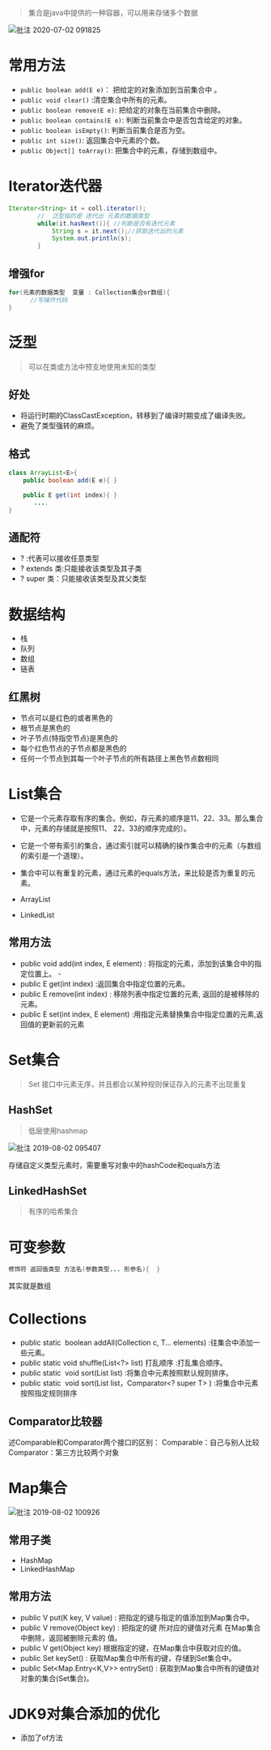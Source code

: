 > 集合是java中提供的一种容器，可以用来存储多个数据

![批注 2020-07-02 091825](/assets/批注%202020-07-02%20091825.png)

# 常用方法

- `public boolean add(E e)`： 把给定的对象添加到当前集合中 。
- `public void clear()` :清空集合中所有的元素。
- `public boolean remove(E e)`: 把给定的对象在当前集合中删除。
- `public boolean contains(E e)`: 判断当前集合中是否包含给定的对象。
- `public boolean isEmpty()`: 判断当前集合是否为空。
- `public int size()`: 返回集合中元素的个数。
- `public Object[] toArray()`: 把集合中的元素，存储到数组中。

# Iterator迭代器

```java
Iterator<String> it = coll.iterator();
        //  泛型指的是 迭代出 元素的数据类型
        while(it.hasNext()){ //判断是否有迭代元素
            String s = it.next();//获取迭代出的元素
            System.out.println(s);
        }
```

## 增强for

```java
for(元素的数据类型  变量 : Collection集合or数组){ 
      //写操作代码
}
```

# 泛型

> 可以在类或方法中预支地使用未知的类型

## 好处

- 将运行时期的ClassCastException，转移到了编译时期变成了编译失败。
- 避免了类型强转的麻烦。

## 格式

```java
class ArrayList<E>{ 
    public boolean add(E e){ }

    public E get(int index){ }
       ....
}
```

## 通配符

- ? :代表可以接收任意类型
- ? extends 类:只能接收该类型及其子类
- ? super 类：只能接收该类型及其父类型

# 数据结构

- 栈
- 队列
- 数组
- 链表

## 红黑树

- 节点可以是红色的或者黑色的
- 根节点是黑色的
- 叶子节点(特指空节点)是黑色的
- 每个红色节点的子节点都是黑色的
- 任何一个节点到其每一个叶子节点的所有路径上黑色节点数相同

# List集合

- 它是一个元素存取有序的集合。例如，存元素的顺序是11、22、33。那么集合中，元素的存储就是按照11、 22、33的顺序完成的）。
- 它是一个带有索引的集合，通过索引就可以精确的操作集合中的元素（与数组的索引是一个道理）。
- 集合中可以有重复的元素，通过元素的equals方法，来比较是否为重复的元素。

- ArrayList

- LinkedList

## 常用方法

- public void add(int index, E element) : 将指定的元素，添加到该集合中的指定位置上。 -
- public E get(int index) :返回集合中指定位置的元素。
- public E remove(int index) : 移除列表中指定位置的元素, 返回的是被移除的元素。
- public E set(int index, E element) :用指定元素替换集合中指定位置的元素,返回值的更新前的元素

# Set集合

> Set 接口中元素无序，并且都会以某种规则保证存入的元素不出现重复

## HashSet

> 低层使用hashmap

![批注 2019-08-02 095407](/assets/批注%202019-08-02%20095407.png)

存储自定义类型元素时，需要重写对象中的hashCode和equals方法

## LinkedHashSet 

> 有序的哈希集合

# 可变参数

```java
修饰符 返回值类型 方法名(参数类型... 形参名){  }

```

其实就是数组

# Collections

- public static <T> boolean addAll(Collection<T> c, T... elements) :往集合中添加一些元素。 
- public static void shuffle(List<?> list) 打乱顺序 :打乱集合顺序。 
- public static <T> void sort(List<T> list) :将集合中元素按照默认规则排序。 
- public static <T> void sort(List<T> list，Comparator<? super T> ) :将集合中元素按照指定规则排序

## Comparator比较器

述Comparable和Comparator两个接口的区别：
Comparable：自己与别人比较
Comparator：第三方比较两个对象

# Map集合

![批注 2019-08-02 100926](/assets/批注%202019-08-02%20100926.png)

## 常用子类

- HashMap
- LinkedHashMap

## 常用方法

- public V put(K key, V value) :  把指定的键与指定的值添加到Map集合中。 
- public V remove(Object key) : 把指定的键 所对应的键值对元素 在Map集合中删除，返回被删除元素的 值。 
- public V get(Object key) 根据指定的键，在Map集合中获取对应的值。 
- public Set<K> keySet() : 获取Map集合中所有的键，存储到Set集合中。 
- public Set<Map.Entry<K,V>> entrySet() : 获取到Map集合中所有的键值对对象的集合(Set集合)。

# JDK9对集合添加的优化 

- 添加了of方法




